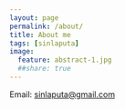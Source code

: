 ```yaml
---
layout: page
permalink: /about/
title: About me
tags: [sinlaputa]
image:
  feature: abstract-1.jpg
  ##share: true
---
```


Email: sinlaputa@gmail.com
